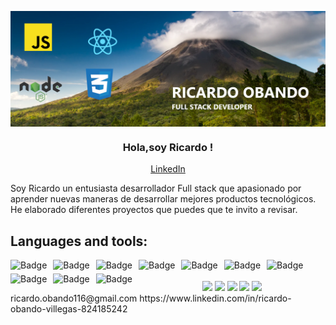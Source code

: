 <p align="center" width="300">
   <img align="center"  src="./banner-ricardo-github.png" />
   <h3 align="center">Hola,soy Ricardo !</h3>
   
  <div align="center">
    <a href="https://www.linkedin.com/in/ricardo-obando-villegas-824185242">
      LinkedIn
    </a>
  </div>
</p>
Soy Ricardo un entusiasta desarrollador Full stack que apasionado por aprender nuevas maneras de desarrollar mejores productos tecnológicos. He elaborado diferentes proyectos que puedes que te invito a revisar.

<h2>Languages and tools:</h2>
<img alt="Badge" style="float: left; margin-right: 10px; margin-bottom: 5px;" src="https://img.shields.io/badge/react%20-%2320232a.svg?&style=for-the-badge&logo=react&logoColor=%2361DAFB"/>
 <img alt="Badge" style="float: left; margin-right: 10px; margin-bottom: 5px;"  src="https://img.shields.io/badge/html5%20-%23E34F26.svg?&style=for-the-badge&logo=html5&logoColor=white"/> <img alt="Badge" style="float: left; margin-right: 10px; margin-bottom: 5px;"  src="https://img.shields.io/badge/css3%20-%231572B6.svg?&style=for-the-badge&logo=css3&logoColor=white"/>  <img alt="Badge" style="float: left; margin-right: 10px; margin-bottom: 5px;" src="https://img.shields.io/badge/Redux-593D88?style=for-the-badge&logo=redux&logoColor=white"/> <img alt="Badge" style="float: left; margin-right: 10px; margin-bottom: 5px;"  src="https://img.shields.io/badge/javascript%20-%23323330.svg?&style=for-the-badge&logo=javascript&logoColor=%23F7DF1E"/> <img alt="Badge" style="float: left; margin-right: 10px;margin-bottom: 5px;"  src="https://img.shields.io/badge/node.js%20-%2343853D.svg?&style=for-the-badge&logo=node.js&logoColor=white"/> 
 
 <img alt="Badge" style="float: left; margin-right: 10px;margin-bottom: 5px;"  src="https://img.shields.io/badge/tailwind%20-06B6D4.svg?&style=for-the-badge&logo=tailwindcss&logoColor=white"/> <img alt="Badge" style="float: left; margin-right: 10px;"  src ="https://img.shields.io/badge/Postgresql-royalblue.svg?&style=for-the-badge&logo=postgresql&logoColor=white"/><img alt="Badge" style="float: left; margin-right: 10px;"  src="https://img.shields.io/badge/git%20-%23F05033.svg?&style=for-the-badge&logo=git&logoColor=white"/> <img alt="Badge" style="float: left; margin-right: 10px;" src="https://img.shields.io/badge/sequelize-323330?style=for-the-badge&logo=sequelize&logoColor=blue"/>

<br>
<br>
<div align="center">
<img src="http://github-profile-summary-cards.vercel.app/api/cards/profile-details?username=richiobando&theme=solarized_dark">
<img src="http://github-profile-summary-cards.vercel.app/api/cards/repos-per-language?username=richiobando&theme=solarized_dark">
<img src="http://github-profile-summary-cards.vercel.app/api/cards/most-commit-language?username=richiobando&theme=solarized_dark">
<img src="http://github-profile-summary-cards.vercel.app/api/cards/stats?username=richiobando&theme=solarized_dark&hide+stars">
<img src="http://github-profile-summary-cards.vercel.app/api/cards/productive-time?username=richiobando&theme=solarized_dark&utcOffset=8">
	
</div>
ricardo.obando116@gmail.com
https://www.linkedin.com/in/ricardo-obando-villegas-824185242